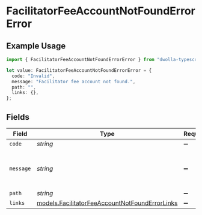 # FacilitatorFeeAccountNotFoundErrorError

## Example Usage

```typescript
import { FacilitatorFeeAccountNotFoundErrorError } from "dwolla-typescript";

let value: FacilitatorFeeAccountNotFoundErrorError = {
  code: "Invalid",
  message: "Facilitator fee account not found.",
  path: "",
  links: {},
};
```

## Fields

| Field                                                                                                  | Type                                                                                                   | Required                                                                                               | Description                                                                                            | Example                                                                                                |
| ------------------------------------------------------------------------------------------------------ | ------------------------------------------------------------------------------------------------------ | ------------------------------------------------------------------------------------------------------ | ------------------------------------------------------------------------------------------------------ | ------------------------------------------------------------------------------------------------------ |
| `code`                                                                                                 | *string*                                                                                               | :heavy_minus_sign:                                                                                     | N/A                                                                                                    | Invalid                                                                                                |
| `message`                                                                                              | *string*                                                                                               | :heavy_minus_sign:                                                                                     | N/A                                                                                                    | Facilitator fee account not found.                                                                     |
| `path`                                                                                                 | *string*                                                                                               | :heavy_minus_sign:                                                                                     | N/A                                                                                                    |                                                                                                        |
| `links`                                                                                                | [models.FacilitatorFeeAccountNotFoundErrorLinks](../models/facilitatorfeeaccountnotfounderrorlinks.md) | :heavy_minus_sign:                                                                                     | N/A                                                                                                    | {}                                                                                                     |